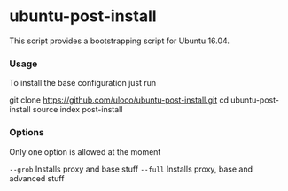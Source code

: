 # ubuntu-post-install

This script provides a bootstrapping script for Ubuntu 16.04.

### Usage
To install the base configuration just run 

  git clone https://github.com/uloco/ubuntu-post-install.git
  cd ubuntu-post-install
  source index
  post-install

### Options

Only one option is allowed at the moment

`--grob` Installs proxy and base stuff
`--full` Installs proxy, base and advanced stuff


    
